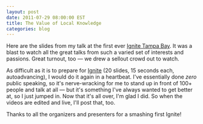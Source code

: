 ```yaml
---
layout: post
date: 2011-07-29 08:00:00 EST
title: The Value of Local Knowledge
categories: blog
---
```


<script async class="speakerdeck-embed" data-id="4efcdb997717a3004c00e02d" data-ratio="1.3333333333333333" src="//speakerdeck.com/assets/embed.js"></script>

Here are the slides from my talk at the first ever [Ignite Tampa Bay](http://ignitetampa.org). It was a blast to watch all the great talks from such a varied set of interests and passions. Great turnout, too &mdash; we drew a sellout crowd out to watch.

As difficult as it is to prepare for [Ignite](http://ignite.oreilly.com/) (20 slides, 15 seconds each, autoadvancing), I would do it again in a heartbeat. I've essentially done _zero_ public speaking, so it's nerve-wracking for me to stand up in front of 100+ people and talk at all &mdash; but it's something I've always wanted to get better at, so I just jumped in. Now that it's all over, I'm glad I did. So when the videos are edited and live, I'll post that, too.

Thanks to all the organizers and presenters for a smashing first Ignite!
